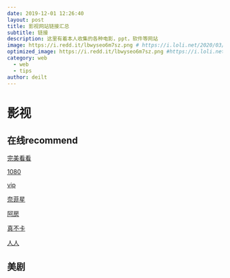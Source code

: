 ```yaml
---
date: 2019-12-01 12:26:40
layout: post
title: 影视网站链接汇总
subtitle: 链接
description: 这里有着本人收集的各种电影，ppt，软件等网站
image: https://i.redd.it/lbwyseo6m7sz.png # https://i.loli.net/2020/03/12/msWIag8bkZicSKL.png #/assets/img/post-web-1.jpg
optimized_image: https://i.redd.it/lbwyseo6m7sz.png #https://i.loli.net/2020/03/12/msWIag8bkZicSKL.png #/assets/img/post-web-1.jpg
category: web
  - web
  - tips
author: deilt
---
```


# 影视

## 在线recommend

[完美看看](https://www.wanmeikk.me/)

[1080](https://www.k1080.net/)

[vip](https://vip.sb/)

[奈菲星](https://www.nfstar.net/)

[阿房](https://www.bwl87.com/)

[真不卡](https://www.zhenbuka.com/)

[人人](http://www.rrentv.com/)






<!--1.[新人人影视](http://www.yyets8.com/)

2.[奈菲影视](https://www.nfmovies.com/)

3.[团长影视](https://tzfile.com/)

4.[51看电影](https://51-kdy.com/)

5.[tubi](https://tubitv.com/home)

6.[阿雷科技](https://www.youtube.com/channel/UCiLtBk8dChPldOho8uTZHhQ)

7.[菲菲影视](https://lm.didibib.ml/)

8.4k音范丝下载 <http://www.yinfans.me/>

9.低端影视 <https://ddrk.me/>

10.卧龙<https://www.vodsee.com/>

11.YY影视<https://www.yyzone.net/>  

12.蓝光网下载站 <http://www.languang.co/>  -->

## 美剧
<!-- 1、人人影视：<http://www.zmz2019.com/>

2、EZTV片源：<https://eztv.io/>

3、耐卡影视：<http://mcar.cc/forum.php>

4、看美剧：<http://m.kanmeiju.net/>

5、91美剧网：<https://91mjw.com/>

6、一站搜：<http://videos.yizhansou.com/>

7、电波字幕组：<http://dbfansub.com/>

8、美剧天堂：<https://m.meijutt.com/>

9、MAG磁力站：<http://oabt005.com/home.html>

10、伊甸园：<http://bbs.sfile2012.com/>

11、电影天堂美剧：<https://www.dygod.net/html/tv/oumeitv/index.html>

12、謦灵风软：<http://www.1000fr.net/>  

## 韩剧
1、韩剧TV：<https://m.hanjutv.com/>

2、韩剧网：<http://2hanju.com/>

4、韩饭网：<https://www.hanfan.cc/>

5、手机韩剧网：<http://m.hanju.cc/>

6、韩剧首发站：<http://www.hjsfz.cn/>

7、韩迷字幕组：<http://www.hanmi520.com/forum-8-1.html>
## 日剧
1、光合社大联盟：<http://pssclub.com/forum.php>

2、日剧TV：<https://m.rijutv.com/>

3、东京不够热：<https://www.tokyonothot.com/portal.php>

4、心动日剧：<http://www.doki8.com/>

5、追新番：<http://zhuixinfan.com/main.php>

6、隐社：<http://www.hideystudio.com/drama/>

7、第六感：<http://forum.6cn.org/forum-105-1.html>

8、日菁字幕组：<http://www.mytvbt.net/forumdisplay.php?fid=6&page=1>

## 免费电影网址
1.低端影视：<http://ddrk.me/>

2.追米：<http://www.zhuimj.cn/>

3.海兔影院：<http://www.haitum.cn/>

4.电影蜜蜂：<http://www.hdbee.net/movie>

5.疯狂影视搜索：<http://ifkdy.com/>

6.ck电影部落：<https://www.ck180.net/>

7.龙部落：<http://www.lbldy.com/>

8.6V:<http://www.6vhao.tv/>

9.电影网站大全：<http://www.dydh.org/>

10.柴门影院：<https://www.chaimen888.com/>

11.村头影视：<http://www.92cttv.cn/>

12.电影首发站：<http://www.dysfz.cc/1>

13.看看屋：<https://www.kankanwu.com/>

14.光影资源联盟：<http://www.etdown.net/>

15.80S电影网：<https://www.80s.tw>

16.电影天堂 ：<http://www.dytt8.net/>

17.蓝光电影网：<http://www.hd1080.cn/>

18.龙部落：<http://www.lbldy.com/>

19.飘花电影网：<https://www.piaohua.com/>

20.minimp4：<http://www.minimp4.com/>

21.80S电影：<https://www.80s.tw/>

22.喵影网：<http://www.51yundianying.com/>

23.音丝范：<http://www.yinfans.com/>

24.蓝光网：<http://www.languang.co/>

25.爱小聚：<http://www.aixiaoju.com/>

26.暖光影视：<http://v.sunbook.cc/>

27.天天看影院：<http://www.ttkyy.net/>

28.新视觉：<http://www.yy6080.or>

29.零零七影视：<https://www.007ts.com/>

30.哈哩哈哩：<http://www.halihali.cc/>

31.月亮点播：<http://www.moonbt.com/>

32.去转盘：<http://www.quzhuanpan.com/>

33.鸵鸟搜索：<http://www.tuoniao.me/>

34.58网盘：<http://www.58wangpan.com/>

35.第二十九个：我的盘：<http://www.wodepan.com/>

36.第三十个：盘搜：<http://pansou.com/>

37.小浣熊：<https://www.xiaohx.org/>

38.迅影网：<http://www.xunyingwang.com/>

39.电影港：<http://www.dygang.net/>

40.一站搜：<http://v.yizhansou.com/mv>

41.嘎嘎影视：<http://www.gagays.xyz/>

42.影视看看：<http://yskk.net/>

43.搬运工网址：<http://www.banyungong.org/>

45.影视大全：<http://www.yingshidaquan.cc/>

46.黑米网址：<http://www.tv432.com/>

47.宅宅网：<www.23zzw.com>

48.高品质电影：<http://www.mvcat.com/>

49.纪录片天地：<http://www.jlpcn.net/>

50.喵搜：<https://nyaso.com/>

51.电影王国：<https://www.moviewg.com/>

52.首发电影:<www.131zy.com>

## 高清下载

1、电影天堂：<https://www.dytt8.net/>

2、百度云资源站：<http://www.chchzhan.com/>

3、茶杯孤：<https://www.cupfox.com/>

4、高清mp4吧：<http://m.mp4ba.com/>

5、电驴大全：<http://www.verycd.com/>

6、MP4vv：<https://mp4pa.com/>

7、飘花资源网：<https://www.piaohua.com/>

8、五号站：<http://www.wuhaozhan.net/movie/list/>

9、一只大榴莲：<http://www.llduang.com/>

10、比特大雄：<https://m.btdx8.com/>

11、电影港：<http://m.dygang.net/>

12、泡饭影视：<http://www.chapaofan.com/>

13、看看高清联盟：<http://seehd.so/>

14、BT首发论坛：<http://btshoufa.cc/forum.php>

15、片库网：<https://m.pianku.tv/>

16、高清电影资源：<https://www.cnhot.cc/>

17、音范丝：<https://www.yinfans.me/>

18、光影资源联盟：<http://www.etdown.tv/>

19、RABT：<http://rarbt.cc/>

20、ED2000：<https://www.ed2000.com/>

## 纪录片

1、哔哩哔哩纪录片：<https://www.bilibili.com/documentary/>

2、中国纪录片网：<http://www.docuchina.cn/>

3、盗火纪录片：<http://www.daofire.com/>

4、纪录片天地：<http://www.jlpcn.net/>

5、老记录：<https://www.laojilu.com/>

6、行者物语：<http://jilupian.xzwyu.com/>

7、每天一小时：<https://www.onehourlife.com/>

8、公开课纪录片：<http://www.opclass.com/>

9、央视纪实：<http://jishi.cctv.com/>

10、爱奇艺纪录片：<https://m.iqiyi.com/jilupian/>

11、优酷纪实：<https://jilupian.youku.com/>

12、搜狐纪录片：<http://tv.sohu.com/documentary/>

13、乐视纪录片：<http://jilu.le.com/>

14、存档纪录片：<http://www.cundangzg.com/>

# 字幕组
1、Sub HD 字幕站：<https://subhd.tv/>

2、人人字幕组：<http://www.zmz2019.com/>

3、伪射手：<http://assrt.net/>

4、诸神字幕组：<http://www.kamigami.org/>

5、翻托邦字幕组：<https://fantopia.club/>

6、SSK字幕组：<http://sskzmz.com/>

7、柚Tube：<http://www.uzimu.com/>

8、tlf中文字幕：<https://sub.eastgame.org/>

9、opensubtitles：<https://www.opensubtitles.org/zh>

10、163Sub 字幕网：<http://www.163sub.com/>

11、中文字幕网：<http://www.hdzimu.com/>

12、风软字幕组：<http://www.1000fr.net/>

13、A7美剧字幕组：<https://www.addic7ed.com/>

14、射手网：<http://splayer.org/>

15、FlX字幕侠：<http://www.zimuxia.cn/>

## 免费在线影视

1、Mvcat：<http://www.mvcat.com/>

2、4K屋：<http://m.kkkkmao.com/>

3、皮皮龟：<https://www.pipigui.org/>

4、Neets追剧：<http://neets.cc/>

5、琪琪看片：<https://m.77kpp.com/>

6、看看屋：<https://m.kankanwu.com/>

7、NO视频：<http://www.novipnoad.com/>

8、云播TV：<https://m.yunbtv.com/>

9、神马影院：<http://www.fz87.com/>

10、全视频TV：<https://www.qsptv.com/>

11、黑米影院：<https://www.tv432.com/>

12、80s影视：<http://www.80ys.net/>

# movie online
1.电影蜜蜂：<https://www.dybee.tv>

2.五号站：<http://www.wuhaozhan.net>

3.天天看美剧：<http://www.ttkmj.tv/>

4.BT电影天堂：<http://www.btbtdy.me>

5.酷云影视：<https://kuyun.tv/>

6.两个BT：<http://www.bttwo.com>

7.爱美剧：<https://www.meiju.net/>

8.速影TV：<https://suyingtv.com/>

9.全视频TV：<http://www.qsptv.com>

10.独播库：<https://www.duboku.net>

11.电影盒子：<http://www.tv5box.com/>

12.星辰影院：<http://www.vodxc.tv>

13.豌豆影视：<https://www.wandouys.com>

14.酸枣电影网（66影视）：<https://www.suanzao.tv>

15.4K屋：<http://www.kkkkmao.com>

16.看看屋：<https://www.kankanwu.com>

17.影视分享：<https://www.ysshare.com/>

18.迅播影院：<http://www.22tu.cc>

19.好吧：<http://hao8tv.com/>

20.我的电影网：<http://www.wodedy.net>

21.琪琪影院：<https://www.77evd.cc/>

22.嘀哩哩：<http://www.dililitv.com/>

23.NO视频：<http://www.novipnoad.com/>

24.私人官网：<http://www.aishang118.cn/>

25.88影视网：<https://www.88ys.com/>

26.全能影视：<http://www.qnvod.net/>

27.影视分享：<https://www.ysshare.com/>

28.94神马电影网：<http://www.9rmb.com/>

29.好恐怖：<http://www.hkb123.com/>

30.慢头影视：<http://www.paojiaoys.com/>

31.吾爱看影视：<http://www.5aikp.com/>

32.BT猫：<https://www.btmao.cc/>

33.神马电影网：<https://www.jlszyy.c>

34.我乐电影：<http://www.56dy.com/>

35.西瓜影院：<https://www.xigua2222.com/>

36.片吧：<http://www.pianba.tv/>

37.片库网：<https://www.pianku.tv/>

38.海外影院：<https://www.haiwaiyy.com/>

39.80s手机电影网：<http://www.8080s.net/>

40.西瓜电影：<https://www.xigua110.com/>

41.人人影视：<http://www.yyetss.com/>

41.人人影视：<http://www.yyetss.com/>

42.面包网：<https://www.mianbao99.com/>

43.OK电影网：<http://www.kk2w.cc/

44.豆瓣电影资源采集网：<http://www.douban666.com/>

45.87影院：<https://www.87kk.tv/>

46.猫哈哈：<http://www.maohaha.com/>

47.新版6v影院：<https://www.66s.cc>

48.嘀哆咪影视：<https://www.haiduomi.cc/>

49.太初电影：<https://www.tcmove.com/>

50.黑米影院：<https://www.tv432.com/>

51.欧西电影：<https://www.ouxi.me/>

52.哗嘀影视：<https://www.bde4.com>

53.七七看片：<https://www.77kpp.com/>

54.云播TV：<https://www.yunbtv.com/>

55.田鸡影院：<http://www.tianjiyy123.com/>

56.奈非影视：<https://www.nfmovies.com/>

57.全集网：<https://www.quanji789.com/>

58.全集网：<http://quanji456.com/>

59.狗带TV：<http://www.goudaitv1.com/>

60.五杀电影院：<https://www.lol5s.com/>

61.蓝马影视：<https://www.lanmays.com/>

62.奇葩影视：<https://www.qpvod.com/>

63.迅雷哥：<https://www.4142.cc/>

64.蛋蛋赞影院：<https://www.dandanzan.com>

65.新视觉影院：<http://www.yy6080.cn/>

66.v部落：<http://www.vbuluo99.com/>

67.神驴影院：<http://www.shenlvyy.com/>

68.美鱼剧场：<http://www.hailiys.com/>

69.吼吼：<http://hoho.tv/>

70.在线之家：<https://www.zxzjs.com>

71.想看剧：<https://www.xiangkanju.cc/>

72.去看TV：<http://www.quk>

73.胖子视频：<http://www.pangzi.ca/>

74.无双影视：<https://53ys.cc/>

75.酷绘视频：<http://www.kuhuiv.com>

76.日本影视：<http://www.jp2468.com/>

77.TNT影视：<http://www.tntdy2.vip/>

78.优乐电影网：<http://www.youlebe.com/>

79.高清资源网：<http://www.gaoqingzy.com/>

80.放映影院：<https://www.t90dyy.tv/>

81.七七电视：<https://www.77ds.vip/>

82.达达兔电影院：<https://www.dadatutu.com/>

83.钉子电影：<http://www.dingziyc.com/>

84.蓝鲸电影：<https://www.ljmovie.com/>

85.葡萄影视：<https://www.putaoys.com/>

86.优片网：<http://www.iupian.com/>

87.完美看看：<https://www.wanmeikk.me/>

88.影猫：<http://www.mvcat.com/>

89播王：<https://bowan.su/>

90.Gimy TV剧迷：<https://gimy.tv/>

91.草民电影：<https://www.cmdy5.com/>

92.枫林网：<http://8maple.ru/>

93.91美剧：<https://91mjw.com/>

94.美剧鸟：<http://www.meijuniao.com/>

95.低端影视：<http://ddrk.me>

96.海免影院：<http://www.haitudy.com>

97.日剧TV：<https://www.rijutv.com/>

98.韩剧集网：<https://www.juji.tv/>

99.韩剧网：<http://www.hanju.cc/>

100.韩剧TV：<https://www.hanjutv.com/

101.Zzzfun：<http://www.zzzfun.com/

102.妮可动漫：<http://www.nicotv.me/>

103.吐槽弹幕网：<http://www.tucao.one/>

104.动漫岛：<http://www.dmd8.com/>

105.碟影视界：<http://www.952780.com/>

106.皮皮影视网：<https://www.taiks.com/>

107.ADC电影网：<https://www.adcmove.com/>

108.且听风吟：<http://www.qtfy7.com/>

109.青鸟影视：<https://www.qingniao.me/>

110.盐酥鸡：<https://www.ysuzy.com/>

111.爱电影天堂：<https://www.idytt.com/>

## 网盘下载
1.[movie盘](http://148.70.82.182:8080/ipfs/QmY4kqBDm6MoGo3H1NN9T9iehrEiRU4Qr7mz8dvmG8JKog/#/)

2.[憨憨博客](http://pan.bk201.cf/)

3.[远鉴分流网盘](https://yj.apkgm.top/)

4.[RARBG](https://rarbgprx.org/torrents.php)

5.[盘2](https://od.xkx.me/)

6.[谷歌获取直链](https://moeclub.org/directlink)

7.[liki](http://pan.bk201.cf/)

8.百度网盘下载助手 <https://www.baiduyun.wiki/zh-cn/>

# 音乐下载站
1、摩声无损音乐下载站：<<http://moresound.tk/music/>

2、SQ688无损：<<https://m.sq688.com/>

3、无损音乐吧：<https://www.dtshot.com/tag/liuxing/>

4、51ape无损音乐：<http://www.51ape.com/wavyinyue/>

5、易音音乐论坛：<https://sacdr.net/forum.php?mobile=yes>

6、串串烧音乐论坛：<http://www.ccsdj.com/forum.php>

7、摆渡一下：<http://www.baiduonce.com/index.html>

8、MP3下载：<https://mcchou.com/mp3>

9、flac无损音乐：<https://www.52flac.com/>

10、HiRes：<https://www.xsvns.cn/>

11、50音：<https://www.50yin.com/>

# 播放器
1.[potplayer](http://potplayer.org/)

2.[listen1](https://github.com/listen1)
[镜像](http://githublisten1.coding.me/listen1/)

3.[]()


# 实用网址

1、无版权图片下载站：<https://www.pexels.com/>

2、电影推荐站：<http://www.mvcat.com>

3、清酒踏月在线音乐站是一个提供多平台音乐在线听，并提供音乐下载。地址：<http://music.lkxin.cn/>

4、煎蛋：新鲜事、图分享站：<http://jandan.net/>

5、美图秀秀在线版：<http://xiuxiu.web.meitu.com>

6、国外知名程序员问答站：<https://stackoverflow.com/>

7、开源技术文档分享站：<https://love2.io/>

8、80s电影：<https://www.80s.tw/>

9、地球从无到有动图演示站：<http://timelineofearth.com/>

10、谷歌星空站：<http://stars.chromeexperiments.com/>


11、搜索引擎大全：List of search engines是维基百科的一个条目，里面汇总了世界上有名的搜索引擎站，汇总很详细，值得查看。地址：<https://en.m.wikipedia.org/wiki/List_of_search_engines>


109、gitstar-ranking是一个统计GitHub中用户、组织、项目的星总数排行的站。地址：<https://gitstar-ranking.com/>


12、电影首发站：<https://www.dysfz.tv/>


13、Python经典教程站：<https://www.liaoxuefeng.com/wiki/0014316089557264a6b348958f449949df42a6d3a2e542c000>


14、第一范文网是一家专门汇集各种范文的网站，从小学生到大学生，几乎全年龄段都需要，范文种类齐全，值得收藏。地址：<https://www.diyifanwen.com/>


15、owllook是一个专门搜集小说的站，并支持小说在线阅读，排版很好。地址：<https://www.owllook.net/>


16、pexels是一个专门分享高质量无版权图片的网站，里面的图片可以随便使用，质量也很高。地址：<https://www.pexels.com/>


## 全网付费VIP影视剧免费看

乐乐影视：<http://t.cn/RD65do0>

光明影院：<http://t.cn/EAQGGyl>

优享影视：<http://t.cn/EwiOAVI>

米侠浏览器：<http://t.cn/EZl66lW>


## 免费看最全最新电影美剧

天天看：<http://t.cn/E2to6eA>

完美视频：<http://t.cn/EAd7WoT>

新电影天堂：<http://t.cn/E2iQuC8>

麻花影视：<http://t.cn/ELZPo9I>



## 全网付费VIP动漫和漫画书免费看

奇奇动画：<http://t.cn/Ew7aflM>

咕咕漫画：<http://t.cn/ReNdfkR>

漫客栈：<http://t.cn/Ehsv3Ss>

知音漫客：<http://t.cn/EAesFCM>


##全网免费看小说和听书FM

酷我听书FM：<http://t.cn/EZ90uhl>

氧气听书：<http://t.cn/EhnYr23>

安卓听书：<http://t.cn/EwdVIXm>

快读全本：<http://t.cn/EPsUrdn>

阅读神器：<http://t.cn/EADWqwY>

搜书大师：<http://t.cn/EL72EdP>



## 全网付费VIP音乐免费下载听

酷我音乐：<http://t.cn/EZ45fK0>

音乐达人：<http://t.cn/RDVWN0R>

qq音乐伴侣：<http://t.cn/EzVTwXc>

全网付费音乐：<http://t.cn/E7QyTtB>





# 杂志
1.[美国TIME时代]( www.time.com)

2.**[The new york  time](https://www.nytimes.com/section/magazine)**

3.[英国经济学家THE ECONOMIST]( www.economist.com)

4.[德国 明镜DER SPIEGEL ](www.spiegel.de)

5.[美国 财富 FORTUNE ](www.fortune.com)

6.[美国 国家地理 ](www.nationalgeographic.com)

7.[美国 读者文摘 ](www.rd.com)

8.[美国 VOGUE ](www.vogue.com)

9.[中国 新闻周刊](www.xinhuanet.com)

10.[中国 GLOBE 环球杂志](http://globe.xinhuanet.com)

11.[NEWSWEEK新闻周刊]( www.newsweek.com)


# 博客
1.[憨憨](https://www.likeai.me/)

2.[sabrina](https://merlinblog.xyz/)

3.[随遇而安](https://www.iszy.cc/)

4.[jalezi技术博客](http://blog.jialezi.net/)

5.[萌咖](https://moeclub.org/)

6.[anneo](https://aneeo.com/)

7.[如有分享](https://51.ruyo.net/)

8.[少数派](https://sspai.com/)

9.[linmi](https://linmi.cc/special/notion)

10.爱范儿<>


# 邮箱
1.[onedrive临时邮箱](http://xkx.me/)

2.[临时](https://www.emailondeck.com/)

3.[30分钟邮件](https://shorttimemail.com/zh-Hans)

4.

# lol

1.[LOL换肤大师](http://www.lolhfds.com/)



# 素材

## 图片素材
1.[wallhaven](https://wallhaven.cc/)

2.[easyicon](https://www.easyicon.net/)

3.[pic](https://magdeleine.co/)

4.[Designers Pics](http://www.designerspics.com/)

5.[foodiesfeed](https://foodiesfeed.com/)

6.[pixabay](https://pixabay.com/)

7.<https://www.pexels.com/>

8.<https://pixelmob.co/>

9.<https://www.freepik.com/>

10.<https://colorhub.me/>

11.<http://zerospace.asika.tw/>

12.<http://travelcoffeebook.com/>

13.<http://mazwai.com/>

14.<http://www.unsplash.com/>

15.<http://cupcake.nilssonlee.se/>

16.<http://moveast.me/>

17.<http://mmtstock.com/>


## icon素材
1.[iconfinder](https://www.iconfinder.com/)

2.[iconfont](http://www.iconfont.cn/plus)

## 配色
1.<http://colorhunt.co/>

2.<https://www.webdesignrankings.com/resources/lolcolors/>

3.[chinese color](http://zhongguose.com/)

4.[japan color](http://nipponcolors.com/)

<http://nipponcolors.com/>

5.<http://www.colorhexa.com/>

6.<http://colr.org/>


## ppt
1.[老贾免费PPT模板](https://www.laojiappt.com/pptmuban/jingmeippt)

2.300套高端精选PPT模板<https://mp.weixin.qq.com/s/I8ByxHo5paitNr_3kYB75Q >


# 在线图片编辑
1.[图片处理](https://jinaconvert.com/cn/)

2.[搞定抠图](https://www.gaoding.com/koutu)

3.[smartresize](https://www.smartresize.com/)

4.[icon](https://icomoon.io/app/#/select)

5.[在线设计海报](https://www.designcap.com/)


6.[pdf处理](https://smallpdf.com/cn)

  <https://smallpdf.com/cn>

7.[pdfpai](https://www.pdfpai.com/)



# 字体
1.[free 中文字体](https://wiki.ubuntu.com.cn/%E5%85%8D%E8%B4%B9%E4%B8%AD%E6%96%87%E5%AD%97%E4%BD%93)


2.[西文开源字体1](https://fontlibrary.org/)

  [西文开源字体2](https://fonts.google.com/)

  [西文开源字体3](https://www.theleagueofmoveabletype.com/)



# 写作
1.[写作猫](https://xiezuocat.com/#/)

2.


# ic
1.[ic](https://www.iczhiku.com/)


# 文献搜索
1.[万千集合站](http://www.hejizhan.com/html/search/)

2.[科塔学术导航](https://site.sciping.com/)

# 节点
1.[v2ray节点](https://view.freev2ray.org/)

2.[ssr节点](https://lncn.org/)


# 机场
1.[jiji](https://china.tg/)

2.[ssr](https://merlinblog.xyz/wiki/freess.html)

# 测速
1.[fast](https://fast.com/zh/cn/)

2.[speedtest](https://www.speedtest.net/)



#  接码
1.[短信接码](http://www.z-sms.com/)

# 搭建
1.[web](https://newserv.freewha.com/cgi-bin/create_ini.cgi)


# 工具
1.[工具箱](https://tools.miku.ac/)

2.[whiteboard](https://witeboard.com/ce67bf00-1d56-11ea-a94c-dd30368eda48)

3.[草料二维码](https://cli.im/)

4.[键盘编辑](http://www.keyboard-layout-editor.com/)

5.精准云工具<https://jingzhunyun.com/>

6.工具<https://wx.gzlpx.com.cn/>

# 在线编辑代码
1.[在线markdown](https://tool.oschina.net/markdown)

#考试
1.计算机<http://ncre.wyk8.com/Category_25/Index.aspx>

# 软件
1.软件分享<https://wx.gzlpx.com.cn/>

2.芊芊经典<http://myqqjd.com/>

3.阿虚同学储物间<http://kyon945.ys168.com/>

4.破jie软件蓝奏<https://mp.weixin.qq.com/s/noby3gNZil6lwx-hlqnNiw>

<https://www.lanzous.com/b587435>

5.网络黑白资源社 https://www.lanzous.com/b388885

<https://mp.weixin.qq.com/s/wSxBBPlSiYGebRM0ASzTtQ>【合集】，音乐、影视、漫画、剪辑

软件资源站：https://s7aa.cn  -->
